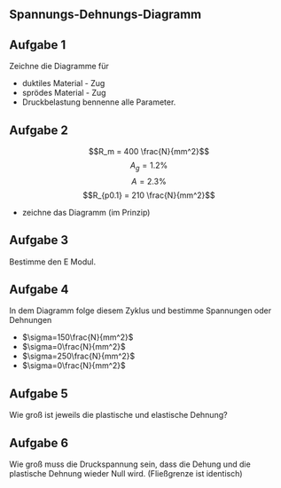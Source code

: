 ##  Spannungs-Dehnungs-Diagramm
## Aufgabe 1
Zeichne die Diagramme für
- duktiles Material - Zug
- sprödes Material - Zug
- Druckbelastung
bennenne alle Parameter.

## Aufgabe 2
$$R_m = 400 \frac{N}{mm^2}$$
$$A_g=1.2\%$$
$$A=2.3\%$$
$$R_{p0.1} = 210 \frac{N}{mm^2}$$


- zeichne das Diagramm (im Prinzip)

## Aufgabe 3
Bestimme den E Modul.

## Aufgabe 4
In dem Diagramm folge diesem Zyklus und bestimme Spannungen oder Dehnungen
-  $\sigma=150\frac{N}{mm^2}$
-  $\sigma=0\frac{N}{mm^2}$
-  $\sigma=250\frac{N}{mm^2}$
-  $\sigma=0\frac{N}{mm^2}$

## Aufgabe 5
Wie groß ist jeweils die plastische und elastische Dehnung?

## Aufgabe 6
Wie groß muss die Druckspannung sein, dass die Dehung und die plastische Dehnung wieder Null wird. (Fließgrenze ist identisch)

